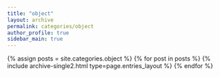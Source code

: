 ```yaml
---
title: "object"
layout: archive
permalink: categories/object
author_profile: true
sidebar_main: true
---
```



{% assign posts = site.categories.object %}
{% for post in posts %} {% include archive-single2.html type=page.entries_layout %} {% endfor %}
